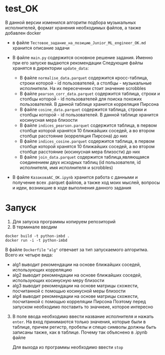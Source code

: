 # test_OK
В данной версии изменился алгоритм подбора музыкальных исполнителей, формат хранения необходимых файлов, а также добавлен docker

- в файле ```Тестовое_задание_на_позицию_Junior_ML_engineer_OK.md``` хранится описание задачи
- В файле ```main.py``` содержится основное решение задания. Именно при его запуске выдаются рекомендации
Следующие файлы хранятся в директории ```update_data```:
  - В файле ```normalise_data.parquet``` содержится кросс-таблица, строки которой - id пользователей, а столбцы - музыкальные исполнители. На их пересечении стоит значение scrobbles
  - В файле ```pearson_corr_data.parquet``` содержится таблица, строки и столбцы которой - id пользователей для поиска похожих пользователей. В данной таблице хранится корреляция Пирсона
  - В файле ```cosine_data.parquet``` содержится таблица, строки и столбцы которой - id пользователей. В данной таблице хранится косинусная мера близости
  - В файле ```indices_pearson.parquet``` содержится таблица, в первом столбце которой хранятся 10 ближайших соседей, а во втором столбце расстояние (корреляция Пирсона) до них
  - В файле ```indices_cosine.parquet``` содержится таблица, в первом столбце которой хранятся 10 ближайших соседей, а во втором столбце расстояние (косинусная мера близости) до них
  - В файле ```join_data.parquet``` содержится таблица,являющаяся соединением двух исходных таблиц (id пользователя, id исполнителя, имя исполнителя и scrobbles)

- В файле ```КазаковаАС_ОК.ipynb``` хранится работа с данными и получение всех .parquet файлов, а также ход моих мыслей, вопросы и идеи, возникшие в ходе выполнения данного задания


# Запуск
1. Для запуска программы копируем репозиторий 
2. В терминале вводим
```
docker build -t python-imbd .
docker run -i -t python-imbd
```
В файле ```Dockerfile```  ``` "alg" ``` отвечает за тип запускаемого алгоритма. Всего их четыре вида:
  - alg1 выводит рекомендации на основе ближайших соседей, использующих корреляцию
  - alg2 выводит рекомендации на основе ближайших соседей, использующих косинусную меру близости
  - alg3 выводит рекомендации на основе матрицы схожести, посчитанной с помощью косинусной меры близости
  - alg4 выводит рекомендации на основе матрицы схожести, посчитанной с помощью корреляции Пирсона
  Поэтому перед запуском необходимо поставить то значнеие, которое интересно
3. В поле  ввода необходимо ввести название исполнителя и нажать ```enter```.
   На вход принимаются только значения, которые были в таблице, причем регистр, пробелы и спецю символы должны быть записаны также, как в таблице. Почему так объяснено в    .ipynb файле
   
   Для выхода из программы необходимо ввести  ```stop```
